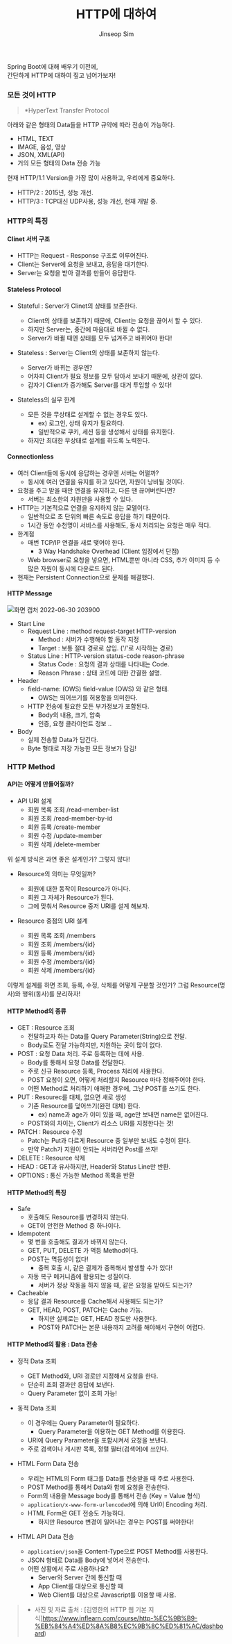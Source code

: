 ﻿---
layout: post
title: "HTTP에 대하여"
categories: Springboot
tags: [java]
author:
  - Jinseop Sim
---
Spring Boot에 대해 배우기 이전에,  
간단하게 HTTP에 대하여 짚고 넘어가보자!  

### 모든 것이 HTTP
> *HyperText Transfer Protocol  

아래와 같은 형태의 Data들을 HTTP 규약에 따라 전송이 가능하다.  

- HTML, TEXT
- IMAGE, 음성, 영상
- JSON, XML(API)
- 거의 모든 형태의 Data 전송 가능

현재 HTTP/1.1 Version을 가장 많이 사용하고, 우리에게 중요하다.  
- HTTP/2 : 2015년, 성능 개선.
- HTTP/3 : TCP대신 UDP사용, 성능 개선, 현재 개발 중.

### HTTP의 특징
#### Clinet 서버 구조
- HTTP는 Request - Response 구조로 이루어진다.
- Client는 Server에 요청을 보내고, 응답을 대기한다.
- Server는 요청을 받아 결과를 만들어 응답한다.

#### Stateless Protocol
- Stateful : Server가 Clinet의 상태를 보존한다.
  - Client의 상태를 보존하기 때문에, Client는 요청을 끊어서 할 수 있다.
  - 하지만 Server는, 중간에 마음대로 바뀔 수 없다.
  - Server가 바뀔 때엔 상태를 모두 넘겨주고 바뀌어야 한다!

- Stateless : Server는 Client의 상태를 보존하지 않는다.
  - Server가 바뀌는 경우엔?
  - 어차피 Client가 필요 정보를 모두 담아서 보내기 때문에, 상관이 없다.
  - 갑자기 Client가 증가해도 Server를 대거 투입할 수 있다!
  
- Stateless의 실무 한계
  - 모든 것을 무상태로 설계할 수 없는 경우도 있다.
    - ex) 로그인, 상태 유지가 필요하다.
    - 일반적으로 쿠키, 세션 등을 생성해서 상태를 유지한다.
  - 하지만 최대한 무상태로 설계를 하도록 노력한다.

#### Connectionless
- 여러 Client들에 동시에 응답하는 경우엔 서버는 어떨까?
  - 동시에 여러 연결을 유지를 하고 있다면, 자원이 낭비될 것이다.
- 요청을 주고 받을 때만 연결을 유지하고, 다른 땐 끊어버린다면?
  - 서버는 최소한의 자원만을 사용할 수 있다.
- HTTP는 기본적으로 연결을 유지하지 않는 모델이다.
  - 일반적으로 초 단위의 빠른 속도로 응답을 하기 때문이다.
  - 1시간 동안 수천명이 서비스를 사용해도, 동시 처리되는 요청은 매우 적다.
- 한계점
  - 매번 TCP/IP 연결을 새로 맺어야 한다.
    - 3 Way Handshake Overhead (Client 입장에서 단점)
  - Web browser로 요청을 넣으면, HTML뿐만 아니라 CSS, 추가 이미지 등 수많은 자원이 동시에 다운로드 된다.
- 현재는 Persistent Connection으로 문제를 해결했다.

#### HTTP Message  
![화면 캡처 2022-06-30 203900](https://user-images.githubusercontent.com/71700079/176688505-4b919ec6-b2cc-4075-a51b-5cb6bc6b8b2c.png)  

- Start Line
  - Request Line : method request-target HTTP-version
    - Method : 서버가 수행해야 할 동작 지정
    - Target : 보통 절대 경로로 삽입. ('/'로 시작하는 경로)
  - Status Line : HTTP-version status-code reason-phrase
    - Status Code : 요청의 결과 상태를 나타내는 Code. 
    - Reason Phrase : 상태 코드에 대한 간결한 설명.
- Header
  - field-name: (OWS) field-value (OWS) 와 같은 형태.
    - OWS는 띄어쓰기를 허용함을 의미한다.
  - HTTP 전송에 필요한 모든 부가정보가 포함된다.
    - Body의 내용, 크기, 압축
    - 인증, 요청 클라이언트 정보 ..
- Body
  - 실제 전송할 Data가 담긴다.
  - Byte 형태로 저장 가능한 모든 정보가 담김!

### HTTP Method
#### API는 어떻게 만들어질까?
- API URI 설계
  - 회원 목록 조회 /read-member-list
  - 회원 조회 /read-member-by-id
  - 회원 등록 /create-member
  - 회원 수정 /update-member
  - 회원 삭제 /delete-member

위 설계 방식은 과연 좋은 설계인가? 그렇지 않다!

- Resource의 의미는 무엇일까?
  - 회원에 대한 동작이 Resource가 아니다.
  - 회원 그 자체가 Resource가 된다.
  - 그에 맞춰서 Resource 중저  URI를 설계 해보자.

- Resource 중점의 URI 설계
  - 회원 목록 조회 /members
  - 회원 조회 /members/{id}
  - 회원 등록 /members/{id}
  - 회원 수정 /members/{id}
  - 회원 삭제 /members/{id}

이렇게 설계를 하면 조회, 등록, 수정, 삭제를 어떻게 구분할 것인가?
그럼 Resource(명사)와 행위(동사)를 분리하자!

#### HTTP Method의 종류
- GET : Resource 조회
  - 전달하고자 하는 Data를 Query Parameter(String)으로 전달.
  - Body로도 전달 가능하지만, 지원하는 곳이 많이 없다.
- POST : 요청 Data 처리. 주로 등록하는 데에 사용.
  - Body를 통해서 요청 Data를 전달한다.
  - 주로 신규 Resource 등록, Process 처리에 사용한다.
  - POST 요청이 오면, 어떻게 처리할지 Resource 마다 정해주어야 한다.
  - 어떤 Method로 처리하기 애매한 경우에, 그냥 POST를 쓰기도 한다.
- PUT : Resourec를 대체, 없으면 새로 생성
  - 기존 Resource를 덮어쓰기(완전 대체) 한다.
    - ex) name과 age가 이미 있을 때, age만 보내면 name은 없어진다.
  - POST와의 차이는, Client가 리소스 URI를 지정한다는 것!
- PATCH : Resource 수정
  - Patch는 Put과 다르게 Resource 중 일부만 보내도 수정이 된다.
  - 만약 Patch가 지원이 안되는 서버라면 Post를 쓰자!
- DELETE : Resource 삭제
- HEAD : GET과 유사하지만, Header와 Status Line만 반환.
- OPTIONS : 통신 가능한 Method 목록을 반환

#### HTTP Method의 특징
- Safe
  - 호출해도 Resource를 변경하지 않는다.
  - GET이 안전한 Method 중 하나이다.
- Idempotent
  - 몇 번을 호출해도 결과가 바뀌지 않는다.
  - GET, PUT, DELETE 가 멱등 Method이다.
  - POST는 멱등성이 없다!
    - 중복 호출 시, 같은 결제가 중복해서 발생할 수가 있다!
  - 자동 복구 메커니즘에 활용되는 성질이다.
    - 서버가 정상 작동을 하지 않을 때, 같은 요청을 받아도 되는가?
- Cacheable
  - 응답 결과 Resource를 Cache해서 사용해도 되는가?
  - GET, HEAD, POST, PATCH는 Cache 가능.
    - 하지만 실제로는 GET, HEAD 정도만 사용한다.
    - POST와 PATCH는 본문 내용까지 고려를 해야해서 구현이 어렵다.

#### HTTP Method의 활용 : Data 전송
- 정적 Data 조회
  - GET Method와, URI 경로만 지정해서 요청을 한다.
  - 단순히 조회 결과만 응답에 보낸다.
  - Query Parameter 없이 조회 가능!
- 동적 Data 조회
  - 이 경우에는 Query Parameter이 필요하다.
    - Query Parameter을 이용하는 GET Method를 이용한다.
  - URI에 Query Parameter을 포함시켜서 요청을 보낸다.
  - 주로 검색이나 게시판 목록, 정렬 필터(검색어)에 쓰인다.

- HTML Form Data 전송
  - 우리는 HTML의 Form 태그를 Data를 전송받을 때 주로 사용한다.
  - POST Method를 통해서 Data와 함께 요청을 전송한다.
  - Form의 내용을 Message body를 통해서 전송 (Key = Value 형식)
  - ```application/x-www-form-urlencoded```에 의해 Url이 Encoding 처리.
  - HTML Form은 GET 전송도 가능하다.
    - 하지만 Resource 변경이 일어나는 경우는 POST를 써야한다!
- HTML API Data 전송
  - ```application/json```을 Content-Type으로 POST Method를 사용한다.
  - JSON 형태로 Data를 Body에 넣어서 전송한다.
  - 어떤 상황에서 주로 사용하나요?
    - Server와 Server 간에 통신할 때
    - App Client를 대상으로 통신할 때
    - Web Client를 대상으로 Javascript를 이용할 때 사용.  

> - 사진 및 자료 출처 : [김영한의 HTTP 웹 기본 지식]https://www.inflearn.com/course/http-%EC%9B%B9-%EB%84%A4%ED%8A%B8%EC%9B%8C%ED%81%AC/dashboard)
